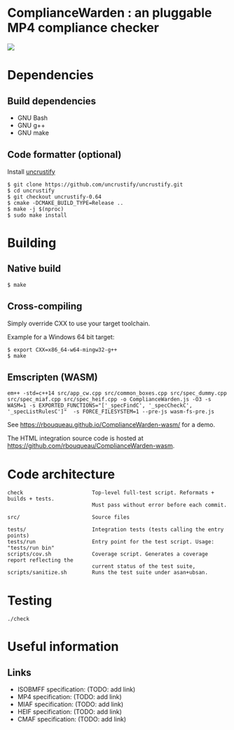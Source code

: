 # ComplianceWarden : an pluggable MP4 compliance checker

![](doc/screenshot.png)

# Dependencies

## Build dependencies

 - GNU Bash
 - GNU g++
 - GNU make

## Code formatter (optional)

Install [uncrustify](https://github.com/uncrustify/uncrustify)

```
$ git clone https://github.com/uncrustify/uncrustify.git
$ cd uncrustify
$ git checkout uncrustify-0.64
$ cmake -DCMAKE_BUILD_TYPE=Release ..
$ make -j $(nproc)
$ sudo make install
```

# Building

## Native build

```
$ make
```

## Cross-compiling

Simply override CXX to use your target toolchain.

Example for a Windows 64 bit target:

```
$ export CXX=x86_64-w64-mingw32-g++
$ make
```

## Emscripten (WASM)

```
em++ -std=c++14 src/app_cw.cpp src/common_boxes.cpp src/spec_dummy.cpp src/spec_miaf.cpp src/spec_heif.cpp -o ComplianceWarden.js -O3 -s WASM=1 -s EXPORTED_FUNCTIONS="['_specFindC', '_specCheckC', '_specListRulesC']"  -s FORCE_FILESYSTEM=1 --pre-js wasm-fs-pre.js
```

See https://rbouqueau.github.io/ComplianceWarden-wasm/ for a demo.

The HTML integration source code is hosted at https://github.com/rbouqueau/ComplianceWarden-wasm.

# Code architecture

```
check                      Top-level full-test script. Reformats + builds + tests.
                           Must pass without error before each commit.

src/                       Source files

tests/                     Integration tests (tests calling the entry points)
tests/run                  Entry point for the test script. Usage: "tests/run bin"
scripts/cov.sh             Coverage script. Generates a coverage report reflecting the
                           current status of the test suite,
scripts/sanitize.sh        Runs the test suite under asan+ubsan.
```

# Testing

```
./check
```

# Useful information

## Links

 - ISOBMFF specification: (TODO: add link)
 - MP4 specification: (TODO: add link)
 - MIAF specification: (TODO: add link)
 - HEIF specification: (TODO: add link)
 - CMAF specification: (TODO: add link)

